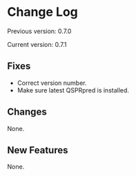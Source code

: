 # Change Log

Previous version: 0.7.0

Current version: 0.7.1


## Fixes

- Correct version number.
- Make sure latest QSPRpred is installed.

## Changes

None.

## New Features

None.